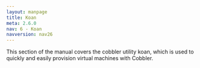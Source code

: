```yaml
---
layout: manpage
title: Koan
meta: 2.6.0
nav: 6 - Koan
navversion: nav26
---
```


This section of the manual covers the cobbler utility koan, which is used to quickly and easily provision virtual
machines with Cobbler.


